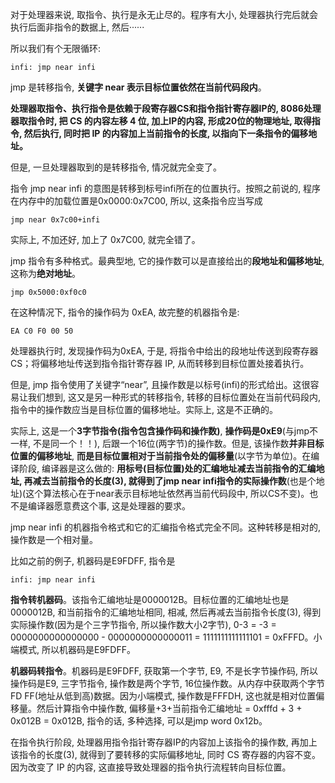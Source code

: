 对于处理器来说, 取指令、执行是永无止尽的。程序有大小, 处理器执行完后就会执行后面非指令的数据上, 然后······

所以我们有个无限循环: 

```
infi: jmp near infi
```

jmp 是转移指令, **关键字 near 表示目标位置依然在当前代码段内**。

**处理器取指令、执行指令是依赖于段寄存器CS和指令指针寄存器IP的, 8086处理器取指令时, 把 CS 的内容左移 4 位, 加上IP的内容, 形成20位的物理地址, 取得指令, 然后执行, 同时把 IP 的内容加上当前指令的长度, 以指向下一条指令的偏移地址。**

但是, 一旦处理器取到的是转移指令, 情况就完全变了。

指令 jmp near infi 的意图是转移到标号infi所在的位置执行。按照之前说的, 程序在内存中的加载位置是0x0000:0x7C00, 所以, 这条指令应当写成

```
jmp near 0x7c00+infi
```

实际上, 不加还好, 加上了 0x7C00, 就完全错了。

jmp 指令有多种格式。最典型地, 它的操作数可以是直接给出的**段地址和偏移地址**, 这称为**绝对地址**。

```
jmp 0x5000:0xf0c0
```

在这种情况下, 指令的操作码为 0xEA, 故完整的机器指令是: 

```
EA C0 F0 00 50
```

处理器执行时, 发现操作码为0xEA, 于是, 将指令中给出的段地址传送到段寄存器CS；将偏移地址传送到指令指针寄存器 IP, 从而转移到目标位置处接着执行。

但是, jmp 指令使用了关键字“near”, 且操作数是以标号(infi)的形式给出。这很容易让我们想到, 这又是另一种形式的转移指令, 转移的目标位置处在当前代码段内, 指令中的操作数应当是目标位置的偏移地址。实际上, 这是不正确的。

实际上, 这是一个**3字节指令(指令包含操作码和操作数)**, **操作码是0xE9**(与jmp不一样, 不是同一个！！), 后跟一个16位(两字节)的操作数。但是, 该操作数**并非目标位置的偏移地址**, **而是目标位置相对于当前指令处的偏移量**(以字节为单位)。在编译阶段, 编译器是这么做的: **用标号(目标位置)处的汇编地址减去当前指令的汇编地址, 再减去当前指令的长度(3), 就得到了jmp near infi指令的实际操作数**(也是个地址)(这个算法核心在于near表示目标地址依然再当前代码段中, 所以CS不变)。也不是编译器愿意费这个事, 这是处理器的要求。

jmp near infi 的机器指令格式和它的汇编指令格式完全不同。这种转移是相对的, 操作数是一个相对量。

比如之前的例子, 机器码是E9FDFF, 指令是

```
infi: jmp near infi
```

**指令转机器码**。该指令汇编地址是0000012B。目标位置的汇编地址也是0000012B, 和当前指令的汇编地址相同, 相减, 然后再减去当前指令长度(3), 得到实际操作数(因为是个三字节指令, 所以操作数大小2字节), 0-3 = -3 = 0000000000000000 - 0000000000000011 = 1111111111111101 = 0xFFFD。小端模式, 所以机器码是E9FDFF。

**机器码转指令**。机器码是E9FDFF, 获取第一个字节, E9, 不是长字节操作码, 所以操作码是E9, 三字节指令, 操作数是两个字节, 16位操作数。从内存中获取两个字节FD FF(地址从低到高)数据。因为小端模式, 操作数是FFFDH, 这也就是相对位置偏移量。然后计算指令中操作数, 偏移量+3+当前指令汇编地址 = 0xfffd + 3 + 0x012B = 0x012B, 指令的话, 多种选择, 可以是jmp word 0x12b。

在指令执行阶段, 处理器用指令指针寄存器IP的内容加上该指令的操作数, 再加上该指令的长度(3), 就得到了要转移的实际偏移地址, 同时 CS 寄存器的内容不变。因为改变了 IP 的内容, 这直接导致处理器的指令执行流程转向目标位置。